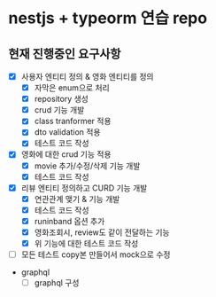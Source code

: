 # nestjs + typeorm 연습 repo

## 현재 진행중인 요구사항

- [x] 사용자 엔티티 정의 & 영화 엔티티를 정의
  - [x] 자막은 enum으로 처리
  - [x] repository 생성
  - [x] crud 기능 개발
  - [x] class tranformer 적용
  - [x] dto validation 적용
  - [x] 테스트 코드 작성
- [x] 영화에 대한 crud 기능 적용
  - [x] movie 추가/수정/삭제 기능 개발
  - [x] 테스트 코드 작성
- [x] 리뷰 엔티티 정의하고 CURD 기능 개발
  - [x] 연관관계 맺기 & 기능 개발
  - [x] 테스트 코드 작성
  - [x] runinband 옵션 추가
  - [x] 영화조회시, review도 같이 전달하는 기능
  - [x] 위 기능에 대한 테스트 코드 작성
- [ ] 모든 테스트 copy본 만들어서 mock으로 수정
- graphql
  - [ ] graphql 구성
